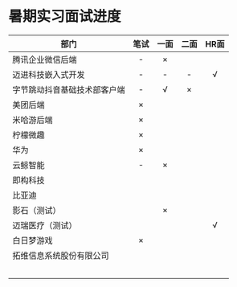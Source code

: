 # 暑期实习面试进度

| 部门                         | 笔试 | 一面 | 二面 | HR面 |
| ---------------------------- | :--: | :--: | :--: | :--: |
| 腾讯企业微信后端             |  -   |  ×   |      |      |
| 迈进科技嵌入式开发           |  -   |  -   |  -   |  √   |
| 字节跳动抖音基础技术部客户端 |  -   |  √   |  ×   |      |
| 美团后端                     |  ×   |      |      |      |
| 米哈游后端                   |  ×   |      |      |      |
| 柠檬微趣                     |  ×   |      |      |      |
| 华为                         |  ×   |      |      |      |
| 云鲸智能                     |  -   |  ×   |      |      |
| 即构科技                     |      |      |      |      |
| 比亚迪                       |      |      |      |      |
| 影石（测试）                 |      |  ×   |      |      |
| 迈瑞医疗（测试）             |      |      |      |  √   |
| 白日梦游戏                   |  ×   |      |      |      |
| 拓维信息系统股份有限公司     |      |      |      |      |
|                              |      |      |      |      |
|                              |      |      |      |      |
|                              |      |      |      |      |
|                              |      |      |      |      |
|                              |      |      |      |      |


